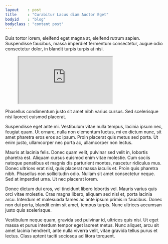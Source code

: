```yaml
---
layout    : post
title     : "Curabitur Lacus diam Auctor Eget"
bodyid    : "blog"
bodyclass : "content post"
---
```

Duis tortor lorem, eleifend eget magna at, eleifend rutrum sapien. Suspendisse faucibus, massa imperdiet fermentum consectetur, augue odio consectetur dolor, in blandit turpis turpis at nisi.

<figure class="video">
	<iframe src="https://www.flickr.com/photos/125924023@N07/20668270598/in/set-72157657719916725/player/" allowfullscreen webkitallowfullscreen mozallowfullscreen oallowfullscreen msallowfullscreen></iframe>
</figure>

Phasellus condimentum justo sit amet nibh varius cursus. Sed scelerisque nisi laoreet euismod placerat.

<!--excerpt-ends-->

Suspendisse eget ante mi. Vestibulum vitae nulla tempus, lacinia ipsum nec, feugiat quam. Ut ornare, nulla non elementum luctus, mi ex dictum nunc, sit amet pharetra eros eros ac ipsum. Proin placerat quis metus sed porta. Ut enim justo, ullamcorper nec porta ac, ullamcorper non lectus.

Mauris at lacinia felis. Donec quam velit, pulvinar sed velit in, lobortis pharetra est. Aliquam cursus euismod enim vitae molestie. Cum sociis natoque penatibus et magnis dis parturient montes, nascetur ridiculus mus. Donec ultrices erat nisl, quis placerat massa iaculis et. Proin quis pharetra nibh. Phasellus non sollicitudin odio. Nullam sit amet consectetur neque. Sed at imperdiet urna. Ut nec placerat lorem.

Donec dictum dui eros, vel tincidunt libero lobortis vel. Mauris varius quis orci vitae molestie. Cras magna libero, aliquam sed nisl et, porta lacinia arcu. Interdum et malesuada fames ac ante ipsum primis in faucibus. Donec non dui porta, blandit enim sit amet, tempus turpis. Nunc ultrices accumsan justo quis scelerisque.

Vestibulum neque quam, gravida sed pulvinar id, ultrices quis nisi. Ut eget massa et purus interdum tempor eget laoreet metus. Nunc aliquet, arcu sit amet lacinia hendrerit, ante nulla viverra velit, vitae gravida tellus purus et lectus. Class aptent taciti sociosqu ad litora torquent.